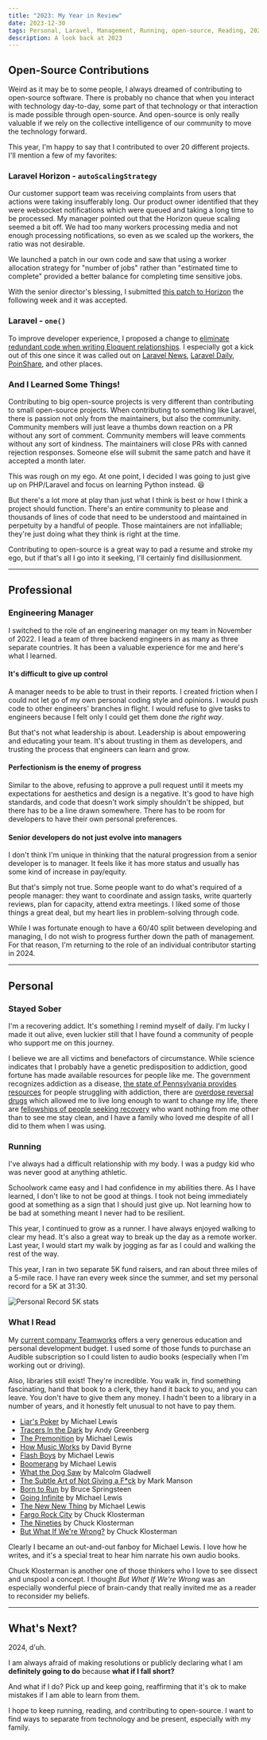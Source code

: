 ```yaml
---
title: "2023: My Year in Review"
date: 2023-12-30
tags: Personal, Laravel, Management, Running, open-source, Reading, 2023
description: A look back at 2023
---
```


## Open-Source Contributions
Weird as it may be to some people, I always dreamed of contributing to open-source software. There is probably no chance that when you interact with technology day-to-day, some part of that technology or that interaction is made possible through open-source. And open-source is only really valuable if we rely on the collective intelligence of our community to move the technology forward.

This year, I'm happy to say that I contributed to over 20 different projects. I'll mention a few of my favorites:

### Laravel Horizon - `autoScalingStrategy`
Our customer support team was receiving complaints from users that actions were taking insufferably long.  Our product owner identified that they were websocket notifications which were queued and taking a long time to be processed.  My manager pointed out that the Horizon queue scaling seemed a bit off. We had too many workers processing media and not enough processing notifications, so even as we scaled up the workers, the ratio was not desirable.

We launched a patch in our own code and saw that using a worker allocation strategy for "number of jobs" rather than "estimated time to complete" provided a better balance for completing time sensitive jobs.

With the senior director's blessing, I submitted [this patch to Horizon](https://github.com/laravel/horizon/pull/1254) the following week and it was accepted.

### Laravel - `one()`
To improve developer experience, I proposed a change to [eliminate redundant code when writing Eloquent relationships](https://github.com/laravel/framework/pull/46443). I especially got a kick out of this one since it was called out on [Laravel News](https://laravel-news.com/laravel-10-4-0), [Laravel Daily](https://www.youtube.com/watch?v=IwPpOFFfCTc), [PoinShare](https://poinshare.com/laravel-10-4-new-release-with-improved-features/), and other places.


### And I Learned Some Things!
Contributing to big open-source projects is very different than contributing to small open-source projects.  When contributing to something like Laravel, there is passion not only from the maintainers, but also the community.  Community members will just leave a thumbs down reaction on a PR without any sort of comment.  Community members will leave comments without any sort of kindness.  The maintainers will close PRs with canned rejection responses.  Someone else will submit the same patch and have it accepted a month later.

This was rough on my ego. At one point, I decided I was going to just give up on PHP/Laravel and focus on learning Python instead. :laughing:

But there's a lot more at play than just what I think is best or how I think a project should function. There's an entire community to please and thousands of lines of code that need to be understood and maintained in perpetuity by a handful of people. Those maintainers are not infalliable; they're just doing what they think is right at the time.

Contributing to open-source is a great way to pad a resume and stroke my ego, but if that's all I go into it seeking, I'll certainly find disillusionment.

---
## Professional

### Engineering Manager

I switched to the role of an engineering manager on my team in November of 2022.  I lead a team of three backend engineers in as many as three separate countries. It has been a valuable experience for me and here's what I learned.

#### It's difficult to give up control
A manager needs to be able to trust in their reports. I created friction when I could not let go of my own personal coding style and opinions. I would push code to other engineers' branches in flight. I would refuse to give tasks to engineers because I felt only I could get them done _the right way_.

But that's not what leadership is about. Leadership is about empowering and educating your team. It's about trusting in them as developers, and trusting the process that engineers can learn and grow.

#### Perfectionism is the enemy of progress
Similar to the above, refusing to approve a pull request until it meets my expectations for aesthetics and design is a negative. It's good to have high standards, and code that doesn't work simply shouldn't be shipped, but there has to be a line drawn somewhere. There has to be room for developers to have their own personal preferences.

#### Senior developers do not just evolve into managers
I don't think I'm unique in thinking that the natural progression from a senior developer is to manager. It feels like it has more status and usually has some kind of increase in pay/equity.

But that's simply not true.  Some people want to do what's required of a people manager: they want to coordinate and assign tasks, write quarterly reviews, plan for capacity, attend extra meetings.  I liked some of those things a great deal, but my heart lies in problem-solving through code.

While I was fortunate enough to have a 60/40 split between developing and managing, I do not wish to progress further down the path of management. For that reason, I'm returning to the role of an individual contributor starting in 2024.

---
## Personal

### Stayed Sober
I'm a recovering addict. It's something I remind myself of daily. I'm lucky I made it out alive, even luckier still that I have found a community of people who support me on this journey.

I believe we are all victims and benefactors of circumstance.  While science indicates that I probably have a genetic predisposition to addiction, good fortune has made available resources for people like me.  The government recognizes addiction as a disease, [the state of Pennsylvania provides resources](https://www.ddap.pa.gov/pages/default.aspx) for people struggling with addiction, there are [overdose reversal drugs](https://www.cdc.gov/stopoverdose/naloxone/index.html) which allowed me to live long enough to want to change my life, there are [fellowships of people seeking recovery](https://na.org/) who want nothing from me other than to see me stay clean, and I have a family who loved me despite of all I did to them when I was using.


### Running
I've always had a difficult relationship with my body. I was a pudgy kid who was never good at anything athletic.

Schoolwork came easy and I had confidence in my abilities there. As I have learned, I don't like to not be good at things.  I took not being immediately good at something as a sign that I should just give up. Not learning how to be bad at something meant I never had to be resilient.

This year, I continued to grow as a runner. I have always enjoyed walking to clear my head. It's also a great way to break up the day as a remote worker. Last year, I would start my walk by jogging as far as I could and walking the rest of the way.

This year, I ran in two separate 5K fund raisers, and ran about three miles of a 5-mile race. I have ran every week since the summer, and set my personal record for a 5K at 31:30.

![Personal Record 5K stats](/assets/2023/5k.jpg)

### What I Read
My [current company Teamworks](https://www.teamworks.com/company#careers) offers a very generous education and personal development budget. I used some of those funds to purchase an Audible subscription so I could listen to audio books (especially when I'm working out or driving).

Also, libraries still exist! They're incredible. You walk in, find something fascinating, hand that book to a clerk, they hand it back to you, and you can leave. You don't have to give them any money.  I hadn't been to a library in a number of years, and it honestly felt unusual to not have to pay them.

* [Liar's Poker](https://www.amazon.com/Liars-Poker-Norton-Paperback-Michael/dp/039333869X) by Michael Lewis
* [Tracers In the Dark](https://www.amazon.com/Tracers-Dark-Global-Crime-Cryptocurrency/dp/B09VLJ2WWD/) by Andy Greenberg
* [The Premonition](https://www.amazon.com/The-Premonition-A-Pandemic-Story/dp/B08XQVKCGG/) by Michael Lewis
* [How Music Works](https://www.amazon.com/Audible-How-Music-Works/dp/B09XBLDB98/) by David Byrne
* [Flash Boys](https://www.amazon.com/Flash-Boys-Michael-Lewis-audiobook/dp/B00ICRE1QC) by Michael Lewis
* [Boomerang](https://www.amazon.com/Boomerang-Michael-Lewis-audiobook/dp/B005RTVAIU) by Michael Lewis
* [What the Dog Saw](https://www.amazon.com/What-Dog-Saw-Malcolm-Gladwell-audiobook/dp/B002TS7XLA) by Malcolm Gladwell
* [The Subtle Art of Not Giving a F*ck](https://www.amazon.com/Subtle-Art-Not-Giving-Counterintuitive/dp/B01I29Y344/) by Mark Manson
* [Born to Run](https://www.amazon.com/Born-to-Run-Bruce-Springsteen-audiobook/dp/B01BNVRATS) by Bruce Springsteen
* [Going Infinite](https://www.amazon.com/Going-Infinite-Rise-Fall-Tycoon/dp/B0CD8V9SHD) by Michael Lewis
* [The New New Thing](https://www.amazon.com/The-New-New-Thing-Michael-Lewis-audiobook/dp/B001H071HC) by Michael Lewis
* [Fargo Rock City](https://www.amazon.com/Fargo-Rock-City-Odyssey-Dakota/dp/0743406567) by Chuck Klosterman
* [The Nineties](https://www.amazon.com/Nineties-Book-Chuck-Klosterman/dp/0735217963/) by Chuck Klosterman
* [But What If We're Wrong?](https://www.amazon.com/But-What-If-Were-Wrong/dp/0399184139) by Chuck Klosterman

Clearly I became an out-and-out fanboy for Michael Lewis. I love how he writes, and it's a special treat to hear him narrate his own audio books.

Chuck Klosterman is another one of those thinkers who I love to see dissect and unspool a concept. I thought *But What If We're Wrong* was an especially wonderful piece of brain-candy that really invited me as a reader to reconsider my beliefs.

---
## What's Next?
2024, d'uh.

I am always afraid of making resolutions or publicly declaring what I am **definitely going to do** because **what if I fall short?**

And what if I do?  Pick up and keep going, reaffirming that it's ok to make mistakes if I am able to learn from them.

I hope to keep running, reading, and contributing to open-source. I want to find ways to separate from technology and be present, especially with my family.
